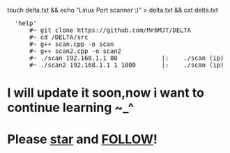 touch delta.txt && echo "Linux Port scanner :)" > delta.txt && cat delta.txt

<pre>  'help' 
      #~ git clone https://github.com/Mr6MJT/DELTA
      #~ cd /DELTA/src  
      #~ g++ scan.cpp -o scan
      #~ g++ scan2.cpp -o scan2
      #~ ./scan 192.168.1.1 80            |:    ./scan (ip) (port)
      #~ ./scan2 192.168.1.1 1 1000       |:    ./scan (ip) (starting port) (ending port)
</pre>
  
  
# I will update it soon,now i want to continue learning ~_^
# Please <a href="https://github.com/Mr6MJT/DELTA">star</a> and <a href="https://github.com/Mr6MJT">FOLLOW</a>! 
